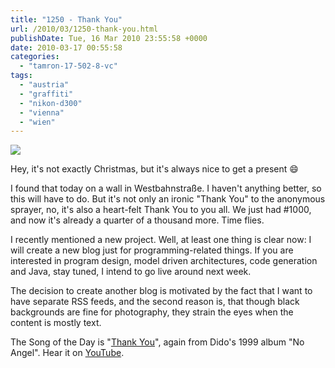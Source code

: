 ```yaml
---
title: "1250 - Thank You"
url: /2010/03/1250-thank-you.html
publishDate: Tue, 16 Mar 2010 23:55:58 +0000
date: 2010-03-17 00:55:58
categories: 
  - "tamron-17-502-8-vc"
tags: 
  - "austria"
  - "graffiti"
  - "nikon-d300"
  - "vienna"
  - "wien"
---
```

<a target="_blank" href="https://d25zfm9zpd7gm5.cloudfront.net/1200x1200/2010/20100316_071102_ps.jpg"><img src="https://d25zfm9zpd7gm5.cloudfront.net/0600x0600/2010/20100316_071102_ps.jpg" /></a>

Hey, it's not exactly Christmas, but it's always nice to get a present 😄

I found that today on a wall in Westbahnstraße. I haven't anything better, so this will have to do. But it's not only an ironic "Thank You" to the anonymous sprayer, no, it's also a heart-felt Thank You to you all. We just had #1000, and now it's already a quarter of a thousand more. Time flies.

 I recently mentioned a new project. Well, at least one thing is clear now: I will create a new blog just for programming-related things. If you are interested in program design, model driven architectures, code generation and Java, stay tuned, I intend to go live around next week.

The decision to create another blog is motivated by the fact that I want to have separate RSS feeds, and the second reason is, that though black backgrounds are fine for photography, they strain the eyes when the content is mostly text.

The Song of the Day is "<a target="_blank" href="http://www.lyricsmode.com/lyrics/d/dido/thank_you.html">Thank You</a>", again from Dido's 1999 album "No Angel". Hear it on <a target="_blank" href="http://www.youtube.com/watch?v=LFRm2srRC64">YouTube</a>.
